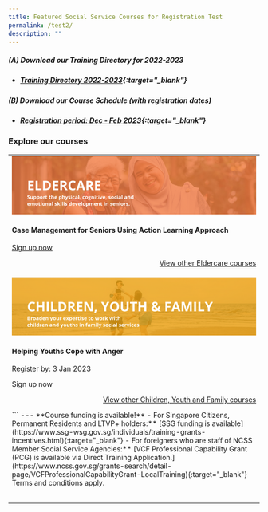 ```yaml
---
title: Featured Social Service Courses for Registration Test
permalink: /test2/
description: ""
---
```

##### **(A) Download our Training Directory for 2022-2023**
* ##### [Training Directory 2022-2023](/files/Files%20for%20Learners/FY22-Training-Directory-updated-1Sept22.pdf){:target="_blank"} 

##### **(B) Download our Course Schedule (with registration dates)** <br>
* ##### [Registration period: Dec - Feb 2023](/files/Files%20for%20Learners/Monthly%20Featured%20Courses%20-%20Dec%20to%20Mar%202023.pdf){:target="_blank"}


### Explore our courses

<table>
	<tr>
		<td>
			<img src="/images/training/eldercare-v2.png" alt="Caring and communicating with dementia and senior persons courses"><h4>Case Management for Seniors Using Action Learning Approach</h4><p><a href="https://www.ssi.gov.sg/training/eldercare/">Sign up now<p><p style="text-align: right;"><a href="https://www.ssi.gov.sg/training/eldercare/">View other Eldercare courses<a>
			<tr>
				<td>
					<img src="/images/training/cyf-v2.png" alt="Caring and communicating with dementia and senior persons courses"><h4>Helping Youths Cope with Anger</h4><p>Register by: 3 Jan 2023<p><p>Sign up now<p><p style="text-align: right;"><a href="https://www.ssi.gov.sg/training/eldercare/">View other Children, Youth and Family courses<a><table>
```
---
**Course funding is available!**
- For Singapore Citizens, Permanent Residents and LTVP+ holders:** [SSG funding is available](https://www.ssg-wsg.gov.sg/individuals/training-grants-incentives.html){:target="_blank"}
- For foreigners who are staff of NCSS Member Social Service Agencies:** [VCF Professional Capability Grant (PCG) is available via Direct Training Application.](https://www.ncss.gov.sg/grants-search/detail-page/VCFProfessionalCapabilityGrant-LocalTraining){:target="_blank"} <br>
Terms and conditions apply.